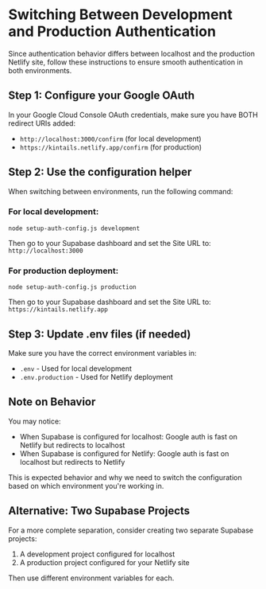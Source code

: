 # Switching Between Development and Production Authentication

Since authentication behavior differs between localhost and the production Netlify site, follow these instructions to ensure smooth authentication in both environments.

## Step 1: Configure your Google OAuth

In your Google Cloud Console OAuth credentials, make sure you have BOTH redirect URIs added:

- `http://localhost:3000/confirm` (for local development)
- `https://kintails.netlify.app/confirm` (for production)

## Step 2: Use the configuration helper

When switching between environments, run the following command:

### For local development:

```
node setup-auth-config.js development
```

Then go to your Supabase dashboard and set the Site URL to: `http://localhost:3000`

### For production deployment:

```
node setup-auth-config.js production
```

Then go to your Supabase dashboard and set the Site URL to: `https://kintails.netlify.app`

## Step 3: Update .env files (if needed)

Make sure you have the correct environment variables in:

- `.env` - Used for local development
- `.env.production` - Used for Netlify deployment

## Note on Behavior

You may notice:

- When Supabase is configured for localhost: Google auth is fast on Netlify but redirects to localhost
- When Supabase is configured for Netlify: Google auth is fast on localhost but redirects to Netlify

This is expected behavior and why we need to switch the configuration based on which environment you're working in.

## Alternative: Two Supabase Projects

For a more complete separation, consider creating two separate Supabase projects:

1. A development project configured for localhost
2. A production project configured for your Netlify site

Then use different environment variables for each.
